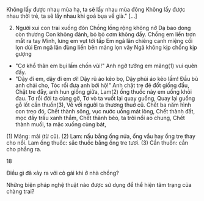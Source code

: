 Không lấy được nhau mùa hạ, ta sẽ lấy nhau mùa đông
Không lấy được nhau thời trẻ, ta sẽ lấy nhau khi goá bụa về già."
[...]

2. Người xui con trai xuống đòn
Chồng lồng rộng không nở
Dạ bao dong còn thương
Con không đánh, bỏ bỏ cơm không đầy.
Chồng em liền trơn mắt ra tay
Minh, lưng em vụt tới tấp
Em ngã lăn chiêng canh miệng cối lọn dùi
Em ngã lăn đùng liền bên mảng lọn vây
Ngã không kịp chống kịp gượng
- "Cơ khổ thân em bụi lấm chốn vùi!"
Anh ngỡ tưởng em mảng(1) vui quên đấy.
- "Dậy đi em, dậy đi em ơi!
Dậy rũ áo kẻo bọ,
Dậy phủi áo kẻo lấm!
Đầu bù anh chải cho,
Tóc rối đưa anh bới hộ!"
Anh chặt tre đẽ đốt giống đầu,
Chặt tre đẵy, anh hun giống giữa,
Lam(2) ống thuốc này em uống khỏi đau.
Tơ rồi đời ta cùng gỡ,
Tơ vò ta vuốt lại quay guồng,
Quay lại guồng gỗ lốt cần thuốn(3),
Về với người ta thương thuở cũ.
Chết ba năm hình con treo đó,
Chết thành sông, vục nước uống mát lòng,
Chết thành đất, mọc đầy trầu xanh thắm,
Chết thành bèo, ta trôi nổi ao chung,
Chết thành muối, ta mặc xuống cùng bát,

(1) Mảng: mải (từ cũ).
(2) Lam: nấu bằng ống nứa, ống vầu hay ống tre thay cho nồi. Lam ống thuốc: sắc thuốc bằng ống tre tươi.
(3) Cần thuốn: cần cho phẳng ra.

18

Điều gì đã xảy ra với cô gái khi ở nhà chồng?

Những biện pháp nghệ thuật nào được sử dụng để thể hiện tâm trạng của chàng trai?